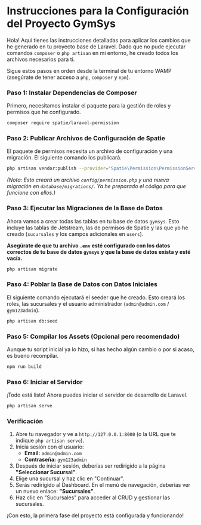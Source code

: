 # Instrucciones para la Configuración del Proyecto GymSys

Hola! Aquí tienes las instrucciones detalladas para aplicar los cambios que he generado en tu proyecto base de Laravel. Dado que no pude ejecutar comandos `composer` o `php artisan` en mi entorno, he creado todos los archivos necesarios para ti.

Sigue estos pasos en orden desde la terminal de tu entorno WAMP (asegúrate de tener acceso a `php`, `composer` y `npm`).

### Paso 1: Instalar Dependencias de Composer

Primero, necesitamos instalar el paquete para la gestión de roles y permisos que he configurado.

```bash
composer require spatie/laravel-permission
```

### Paso 2: Publicar Archivos de Configuración de Spatie

El paquete de permisos necesita un archivo de configuración y una migración. El siguiente comando los publicará.

```bash
php artisan vendor:publish --provider="Spatie\Permission\PermissionServiceProvider"
```
*(Nota: Esto creará un archivo `config/permission.php` y una nueva migración en `database/migrations/`. Ya he preparado el código para que funcione con ellos.)*

### Paso 3: Ejecutar las Migraciones de la Base de Datos

Ahora vamos a crear todas las tablas en tu base de datos `gymsys`. Esto incluye las tablas de Jetstream, las de permisos de Spatie y las que yo he creado (`sucursales` y los campos adicionales en `users`).

**Asegúrate de que tu archivo `.env` esté configurado con los datos correctos de tu base de datos `gymsys` y que la base de datos exista y esté vacía.**

```bash
php artisan migrate
```

### Paso 4: Poblar la Base de Datos con Datos Iniciales

El siguiente comando ejecutará el seeder que he creado. Esto creará los roles, las sucursales y el usuario administrador (`admin@admin.com` / `gym123admin`).

```bash
php artisan db:seed
```

### Paso 5: Compilar los Assets (Opcional pero recomendado)

Aunque tu script inicial ya lo hizo, si has hecho algún cambio o por si acaso, es bueno recompilar.

```bash
npm run build
```

### Paso 6: Iniciar el Servidor

¡Todo está listo! Ahora puedes iniciar el servidor de desarrollo de Laravel.

```bash
php artisan serve
```

### Verificación

1.  Abre tu navegador y ve a `http://127.0.0.1:8000` (o la URL que te indique `php artisan serve`).
2.  Inicia sesión con el usuario:
    *   **Email:** `admin@admin.com`
    *   **Contraseña:** `gym123admin`
3.  Después de iniciar sesión, deberías ser redirigido a la página **"Seleccionar Sucursal"**.
4.  Elige una sucursal y haz clic en "Continuar".
5.  Serás redirigido al Dashboard. En el menú de navegación, deberías ver un nuevo enlace: **"Sucursales"**.
6.  Haz clic en "Sucursales" para acceder al CRUD y gestionar las sucursales.

¡Con esto, la primera fase del proyecto está configurada y funcionando!
